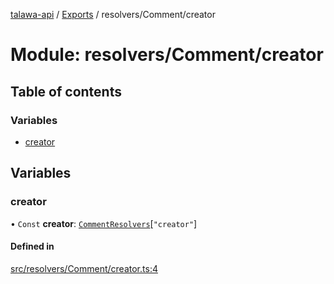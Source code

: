 [talawa-api](../README.md) / [Exports](../modules.md) / resolvers/Comment/creator

# Module: resolvers/Comment/creator

## Table of contents

### Variables

- [creator](resolvers_Comment_creator.md#creator)

## Variables

### creator

• `Const` **creator**: [`CommentResolvers`](types_generatedGraphQLTypes.md#commentresolvers)[``"creator"``]

#### Defined in

[src/resolvers/Comment/creator.ts:4](https://github.com/PalisadoesFoundation/talawa-api/blob/e7d3a46/src/resolvers/Comment/creator.ts#L4)
